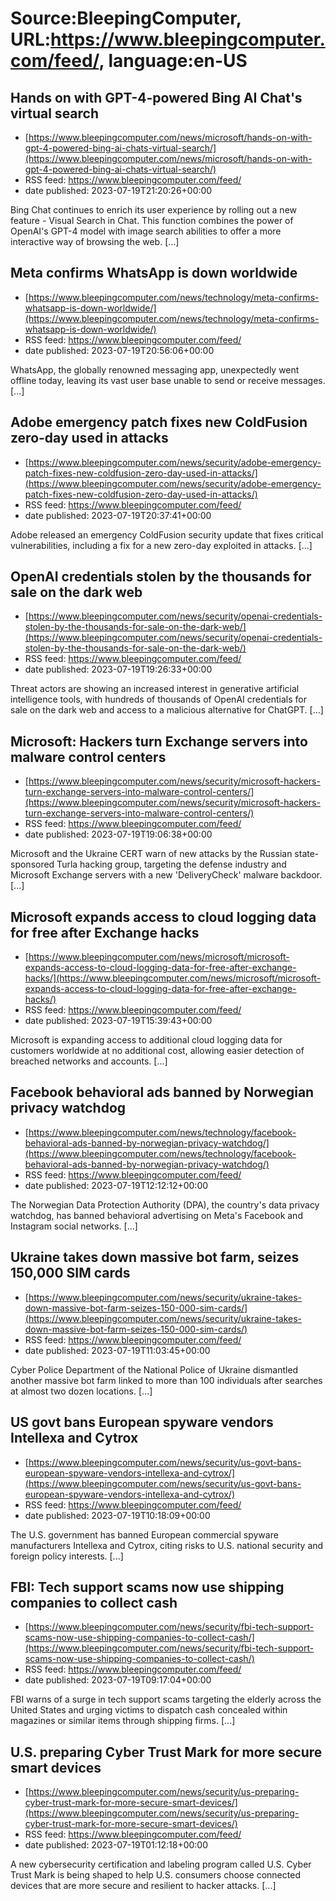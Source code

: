 # Source:BleepingComputer, URL:https://www.bleepingcomputer.com/feed/, language:en-US

## Hands on with GPT-4-powered Bing AI Chat's virtual search
 - [https://www.bleepingcomputer.com/news/microsoft/hands-on-with-gpt-4-powered-bing-ai-chats-virtual-search/](https://www.bleepingcomputer.com/news/microsoft/hands-on-with-gpt-4-powered-bing-ai-chats-virtual-search/)
 - RSS feed: https://www.bleepingcomputer.com/feed/
 - date published: 2023-07-19T21:20:26+00:00

Bing Chat continues to enrich its user experience by rolling out a new feature - Visual Search in Chat. This function combines the power of OpenAI's GPT-4 model with image search abilities to offer a more interactive way of browsing the web. [...]

## Meta confirms WhatsApp is down worldwide
 - [https://www.bleepingcomputer.com/news/technology/meta-confirms-whatsapp-is-down-worldwide/](https://www.bleepingcomputer.com/news/technology/meta-confirms-whatsapp-is-down-worldwide/)
 - RSS feed: https://www.bleepingcomputer.com/feed/
 - date published: 2023-07-19T20:56:06+00:00

WhatsApp, the globally renowned messaging app, unexpectedly went offline today, leaving its vast user base unable to send or receive messages. [...]

## Adobe emergency patch fixes new ColdFusion zero-day used in attacks
 - [https://www.bleepingcomputer.com/news/security/adobe-emergency-patch-fixes-new-coldfusion-zero-day-used-in-attacks/](https://www.bleepingcomputer.com/news/security/adobe-emergency-patch-fixes-new-coldfusion-zero-day-used-in-attacks/)
 - RSS feed: https://www.bleepingcomputer.com/feed/
 - date published: 2023-07-19T20:37:41+00:00

Adobe released an emergency ColdFusion security update that fixes critical vulnerabilities, including a fix for a new zero-day exploited in attacks. [...]

## OpenAI credentials stolen by the thousands for sale on the dark web
 - [https://www.bleepingcomputer.com/news/security/openai-credentials-stolen-by-the-thousands-for-sale-on-the-dark-web/](https://www.bleepingcomputer.com/news/security/openai-credentials-stolen-by-the-thousands-for-sale-on-the-dark-web/)
 - RSS feed: https://www.bleepingcomputer.com/feed/
 - date published: 2023-07-19T19:26:33+00:00

Threat actors are showing an increased interest in generative artificial intelligence tools, with hundreds of thousands of OpenAI credentials for sale on the dark web and access to a malicious alternative for ChatGPT. [...]

## Microsoft: Hackers turn Exchange servers into malware control centers
 - [https://www.bleepingcomputer.com/news/security/microsoft-hackers-turn-exchange-servers-into-malware-control-centers/](https://www.bleepingcomputer.com/news/security/microsoft-hackers-turn-exchange-servers-into-malware-control-centers/)
 - RSS feed: https://www.bleepingcomputer.com/feed/
 - date published: 2023-07-19T19:06:38+00:00

Microsoft and the Ukraine CERT warn of new attacks by the Russian state-sponsored Turla hacking group, targeting the defense industry and Microsoft Exchange servers with a new 'DeliveryCheck' malware backdoor. [...]

## Microsoft expands access to cloud logging data for free after Exchange hacks
 - [https://www.bleepingcomputer.com/news/microsoft/microsoft-expands-access-to-cloud-logging-data-for-free-after-exchange-hacks/](https://www.bleepingcomputer.com/news/microsoft/microsoft-expands-access-to-cloud-logging-data-for-free-after-exchange-hacks/)
 - RSS feed: https://www.bleepingcomputer.com/feed/
 - date published: 2023-07-19T15:39:43+00:00

Microsoft is expanding access to additional cloud logging data for customers worldwide at no additional cost, allowing easier detection of breached networks and accounts. [...]

## Facebook behavioral ads banned by Norwegian privacy watchdog
 - [https://www.bleepingcomputer.com/news/technology/facebook-behavioral-ads-banned-by-norwegian-privacy-watchdog/](https://www.bleepingcomputer.com/news/technology/facebook-behavioral-ads-banned-by-norwegian-privacy-watchdog/)
 - RSS feed: https://www.bleepingcomputer.com/feed/
 - date published: 2023-07-19T12:12:12+00:00

The Norwegian Data Protection Authority (DPA), the country's data privacy watchdog, has banned behavioral advertising on Meta's Facebook and Instagram social networks. [...]

## Ukraine takes down massive bot farm, seizes 150,000 SIM cards
 - [https://www.bleepingcomputer.com/news/security/ukraine-takes-down-massive-bot-farm-seizes-150-000-sim-cards/](https://www.bleepingcomputer.com/news/security/ukraine-takes-down-massive-bot-farm-seizes-150-000-sim-cards/)
 - RSS feed: https://www.bleepingcomputer.com/feed/
 - date published: 2023-07-19T11:03:45+00:00

Cyber ​​Police Department of the National Police of Ukraine dismantled another massive bot farm linked to more than 100 individuals after searches at almost two dozen locations. [...]

## US govt bans European spyware vendors Intellexa and Cytrox
 - [https://www.bleepingcomputer.com/news/security/us-govt-bans-european-spyware-vendors-intellexa-and-cytrox/](https://www.bleepingcomputer.com/news/security/us-govt-bans-european-spyware-vendors-intellexa-and-cytrox/)
 - RSS feed: https://www.bleepingcomputer.com/feed/
 - date published: 2023-07-19T10:18:09+00:00

The U.S. government has banned European commercial spyware manufacturers Intellexa and Cytrox, citing risks to U.S. national security and foreign policy interests. [...]

## FBI: Tech support scams now use shipping companies to collect cash
 - [https://www.bleepingcomputer.com/news/security/fbi-tech-support-scams-now-use-shipping-companies-to-collect-cash/](https://www.bleepingcomputer.com/news/security/fbi-tech-support-scams-now-use-shipping-companies-to-collect-cash/)
 - RSS feed: https://www.bleepingcomputer.com/feed/
 - date published: 2023-07-19T09:17:04+00:00

FBI warns of a surge in tech support scams targeting the elderly across the United States and urging victims to dispatch cash concealed within magazines or similar items through shipping firms. [...]

## U.S. preparing Cyber Trust Mark for more secure smart devices
 - [https://www.bleepingcomputer.com/news/security/us-preparing-cyber-trust-mark-for-more-secure-smart-devices/](https://www.bleepingcomputer.com/news/security/us-preparing-cyber-trust-mark-for-more-secure-smart-devices/)
 - RSS feed: https://www.bleepingcomputer.com/feed/
 - date published: 2023-07-19T01:12:18+00:00

A new cybersecurity certification and labeling program called U.S. Cyber Trust Mark is being shaped to help U.S. consumers choose connected devices that are more secure and resilient to hacker attacks. [...]


